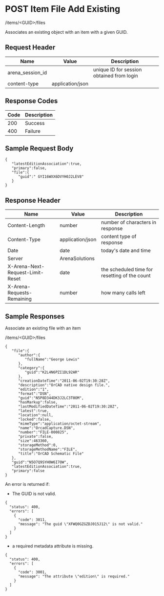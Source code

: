 # POST Item File Add Existing


/items/&lt;GUID&gt;/files

Associates an existing  object with an item with a given GUID.

## Request Header

| Name | Value | Description |
|  --- |  --- |  --- | 
| arena_session_id |   | unique ID for session obtained from login |
| content\-type | application/json |   |

## Response Codes

| Code | Description |
|  --- |  --- | 
| 200 | Success |
| 400 | Failure |

## Sample Request Body


```
{  
   "latestEditionAssociation":true,
   "primary":false,
   "file":{  
      "guid":" GYI16WXX6DVYH0J2LEV8"
   }
}
```
## Response Header

| Name | Value | Description |
|  --- |  --- |  --- | 
| Content\-Length | number | number of characters in response |
| Content\-Type | application/json | content type of response |
| Date | date | today's date and time |
| Server | ArenaSolutions |   |
| X\-Arena\-Next\-Request\-Limit\-Reset  | date | the scheduled time for resetting of the count |
| X\-Arena\-Requests\-Remaining  | number | how many calls left |

## Sample Responses
Associate an existing file with an item



/items/&lt;GUID&gt;/files

```
{  
   "file":{  
      "author":{  
         "fullName":"George Lewis"
      },
      "category":{  
         "guid":"K2L4N6PZI1DL92AR"
      },
      "creationDateTime":"2011-06-02T19:30:28Z",
      "description":"OrCAD native design file.",
      "edition":"1",
      "format":"DSN",
      "guid":"N5P8D344DK3J2LC3T0OM",
      "hasMarkup":false,
      "lastModifiedDateTime":"2011-06-02T19:30:28Z",
      "latest":true,
      "location":null,
      "locked":false,
      "mimeType":"application/octet-stream",
      "name":"OrcadCapture.DSN",
      "number":"FILE-000825",
      "private":false,
      "size":463360,
      "storageMethod":0,
      "storageMethodName":"FILE",
      "title":"OrCAD Schematic File"
   },
   "guid":"N5O7Q9SYH0W6I7OW",
   "latestEditionAssociation":true,
   "primary":false
}
```
An error is returned if:

* The GUID is not valid.

```
{
  "status": 400,
  "errors": [
    {
      "code": 3011,
      "message": "The guid \"XFWQ0GZGZDJ015J12\" is not valid."
    }
  ]
}
```
* a required metadata attribute is missing.

```
{
  "status": 400,
  "errors": [
    {
      "code": 3001,
      "message": "The attribute \"edition\" is required."
    }
  ]
}
```
